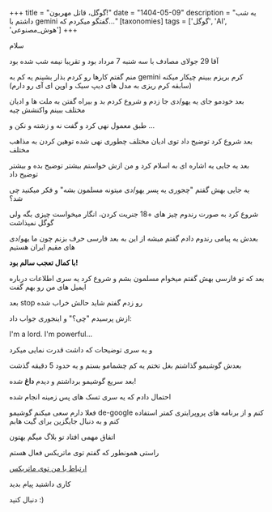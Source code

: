 +++
title = "گوگل، قاتل مهربون!"
date = "1404-05-09"
description = "یه شب داشتم با gemini گفتگو میکردم که..."
[taxonomies]
tags = ['گوگل', 'AI', 'هوش_مصنوعی']
+++

سلام

آقا 29 جولای مصادف با سه شنبه 7 مرداد بود و تقریبا نیمه شب شده بود

منم گفتم کارها رو کردم بذار بشینم یه کم به gemini کرم بریزم ببینم چیکار میکنه (سابقه کرم ریزی به مدل های دیپ سیک و اوپن ای آی رو دارم)

بعد خودمو جای یه یهو/دی جا زدم و شروع کردم بد و بیراه گفتن به ملت ها و ادیان مختلف ببینم واکنشش چیه

طبق معمول نهی کرد و گفت نه و زشته و نکن و ...

بعد شروع کرد توضیح داد توی ادیان مختلف چطوری نهی شده توهین کردن به مذاهب مختلف

بعد یه جایی یه اشاره ای به اسلام کرد و من ازش خواستم بیشتر توضیح بده و بیشتر توضیح داد

یه جایی بهش گفتم "چجوری یه پسر یهو/دی میتونه مسلمون بشه" و فکر میکنید چی شد؟

شروع کرد به صورت رندوم چیز های +18 جنریت کردن، انگار میخواست چیزی بگه ولی گوگل نمیذاشت

بعدش یه پیامی رندوم دادم گفتم میشه از این به بعد فارسی حرف بزنم چون ما یهو/دی های مقیم ایران هستیم

**با کمال تعجب سالم بود!**

بعد که تو فارسی بهش گفتم میخوام مسلمون بشم
و شروع کرد یه سری اطلاعات درباره ایمیل های من رو بهم گفت

بعد stop رو زدم گفتم شاید حالش خراب شده

ازش پرسیدم "چی؟" و اینجوری جواب داد:

I'm a lord. I'm powerful...

و یه سری توضیحات که داشت قدرت نمایی میکرد

بعدش گوشیمو گذاشتم بغل تختم یه کم چشمامو بستم و یه حدود 5 دقیقه گذشت

بعد سریع گوشیمو برداشتم و دیدم **داغ** شده!

احتمال دادم که یه سری تسک های پس زمینه انجام شده

فعلا دارم سعی میکنم گوشیمو de-google کنم و از برنامه های پروپرایتری کمتر استفاده کنم و به دنبال جایگزین برای گیت هابم

اتفاق مهمی افتاد تو بلاگ میگم بهتون

راستی همونطور که گفتم توی ماتریکس فعال هستم

[ارتباط با من توی ماتریکس](https://matrix.to/#/@daradege:envs.net)

کاری داشتید پیام بدید

دنبال کنید :)